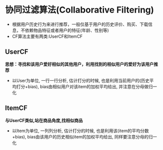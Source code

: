 # 协同过滤算法(Collaborative Filtering)
+ 根据用户历史行为来进行推荐，一般仅基于用户的历史评价、购买、下载信息，不依赖物品特征或者用户的特征(年龄、性别等)
+ CF算法主要有两类:UserCF和ItemCF

## UserCF
**思想：寻找和该用户爱好相似的其他用户，利用找到的相似用户的爱好为该用户推荐**
+ 以User为单位, 一行一行分析, 估计打分的时候, 也是利用当前用户的(历史平均打分+bias), bias由相似用户对该item的加权平均给出, 并注意在分母做归一化
## ItemCF
**与UserCF类似,站在商品角度,找相似商品**
+ 以Item为单位, 一列列分析, 估计打分的时候, 也是利用该(item的平均分数+bias), bias由该用户的历史相似item的加权平均给出, 同样要注意分母的归一化
